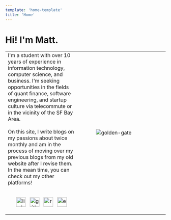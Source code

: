 ```yaml
---
template: 'home-template'
title: 'Home'
---
```


<h1> Hi! I'm Matt. </h1> 

<table>
    <tr>
        <td style="vertical-align:top;" width="45%" >I'm a student with over 10 years of experience in information technology, computer science, and business. I'm seeking opportunities in the fields of quant finance, software engineering, and startup culture via telecommute or in the vicinity of the SF Bay Area.<br><br> On this site, I write blogs on my passions about twice monthly and am in the process of moving over my previous blogs from my old website after I revise them. In the mean time, you can check out my other platforms! <br><br>
        <p align='center'>
        <a href="https://www.linkedin.com/in/mapoztate/"><img height="30" width="30" src="https://user-images.githubusercontent.com/71365470/122693012-d4f14200-d1ec-11eb-8852-4bd223d3b41f.png" alt="linkedin"></a>&nbsp;&nbsp;
        <a href="https://github.com/mapoztate"><img height="30" width="30" src="https://user-images.githubusercontent.com/71365470/122693123-4fba5d00-d1ed-11eb-9759-85e584827eb5.png" alt="github"></a>&nbsp;&nbsp;
        <a href="/resume"><img height="30" width="30" src="https://user-images.githubusercontent.com/71365470/123560227-db843a00-d755-11eb-845e-1606b2cdb2df.png" alt="resume"></a>&nbsp;&nbsp;
        <a href="mailto:matthew.f.prado@valkyriepcs.com"><img height="30" width="30" src="https://user-images.githubusercontent.com/71365470/123560224-daeba380-d755-11eb-9adb-c5a3b9de2fb8.png" alt="e-mail"></a>
        </p> </td>
        <td> &nbsp;&nbsp;</td>
        <td width="45%"><img src="https://user-images.githubusercontent.com/71365470/130392839-7aa187c8-564a-4b01-8731-6516046662b4.jpg" alt="golden-gate"></img> </td>
    </tr>
</table>

<br> <br> 
